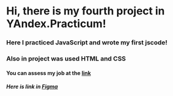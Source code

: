# Hi, there is my fourth project in YAndex.Practicum!

### Here I practiced JavaScript and wrote **my first jscode**!
### Also in project was used HTML and CSS 

#### You can assess my job at the [link](https://github.com/KonstantiNN1/mesto/tree/new) 

##### Here is link in [Figma](https://www.figma.com/file/2cn9N9jSkmxD84oJik7xL7/JavaScript.-Sprint-4?node-id=0%3A1)

